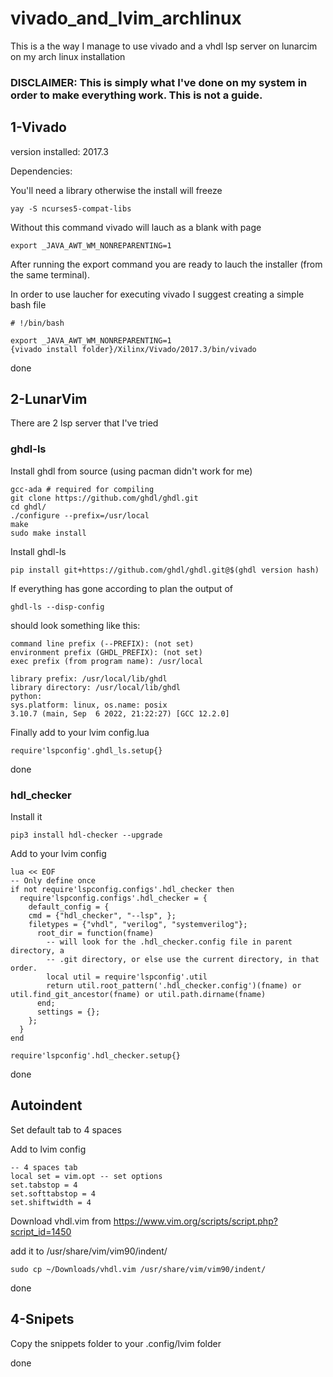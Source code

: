 # vivado_and_lvim_archlinux

This is a the way I manage to use vivado and a vhdl lsp server on lunarcim on my arch linux installation

### DISCLAIMER: This is simply what I've done on my system in order to make everything work. This is not a guide.

## 1-Vivado

version installed: 2017.3

Dependencies:

You'll need a library otherwise the install will freeze
```
yay -S ncurses5-compat-libs
```

Without this command vivado will lauch as a blank with page
```
export _JAVA_AWT_WM_NONREPARENTING=1
```

After running the export command you are ready to lauch the installer (from the same terminal).

In order to use laucher for executing vivado I suggest creating a simple bash file 

```
# !/bin/bash

export _JAVA_AWT_WM_NONREPARENTING=1
{vivado install folder}/Xilinx/Vivado/2017.3/bin/vivado
```
done

## 2-LunarVim

There are 2 lsp server that I've tried

### ghdl-ls

Install ghdl from source (using pacman didn't work for me)

```
gcc-ada # required for compiling
git clone https://github.com/ghdl/ghdl.git
cd ghdl/
./configure --prefix=/usr/local
make
sudo make install
```
Install ghdl-ls
```
pip install git+https://github.com/ghdl/ghdl.git@$(ghdl version hash)
```
If everything has gone according to plan the output of
```
ghdl-ls --disp-config
```
should look something like this:

```
command line prefix (--PREFIX): (not set)
environment prefix (GHDL_PREFIX): (not set)
exec prefix (from program name): /usr/local

library prefix: /usr/local/lib/ghdl
library directory: /usr/local/lib/ghdl
python:
sys.platform: linux, os.name: posix
3.10.7 (main, Sep  6 2022, 21:22:27) [GCC 12.2.0]
```

Finally add to your lvim config.lua
```
require'lspconfig'.ghdl_ls.setup{}
```

done

### hdl_checker

Install it
```
pip3 install hdl-checker --upgrade
```
Add to your lvim config 

```
lua << EOF
-- Only define once
if not require'lspconfig.configs'.hdl_checker then
  require'lspconfig.configs'.hdl_checker = {
    default_config = {
    cmd = {"hdl_checker", "--lsp", };
    filetypes = {"vhdl", "verilog", "systemverilog"};
      root_dir = function(fname)
        -- will look for the .hdl_checker.config file in parent directory, a
        -- .git directory, or else use the current directory, in that order.
        local util = require'lspconfig'.util
        return util.root_pattern('.hdl_checker.config')(fname) or util.find_git_ancestor(fname) or util.path.dirname(fname)
      end;
      settings = {};
    };
  }
end

require'lspconfig'.hdl_checker.setup{}
```

done

## Autoindent

Set default tab to 4 spaces

Add to lvim config
```
-- 4 spaces tab
local set = vim.opt -- set options
set.tabstop = 4
set.softtabstop = 4
set.shiftwidth = 4
```

Download vhdl.vim from https://www.vim.org/scripts/script.php?script_id=1450

add it to /usr/share/vim/vim90/indent/
```
sudo cp ~/Downloads/vhdl.vim /usr/share/vim/vim90/indent/
```

done

## 4-Snipets

Copy the snippets folder to your .config/lvim folder

done








